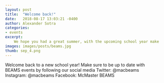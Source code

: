 ```yaml
---
layout: post
title:  "Welcome back!"
date:   2018-08-17 13:03:21 -0400
author: Alexander Sotra
categories:
- events
excerpt: 
    We hope you had a great summer, with the upcoming school year make sure to stay in touch with us over social media!
images: images/posts/beams.jpg
thumb: sep_4.png
---
```

<p>Welcome back to a new school year! Make sure to be up to date with BEAMS events by following our social media 
Twitter: @macbeams
Instagram: @macbeams
Facebook: McMaster BEAMS</P> 